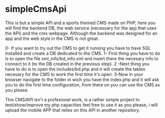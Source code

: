 # simpleCmsApi
This is but a simple API and a sports themed CMS made on PHP, here you will find the backend DB, the web service (necessary for the app that uses the API) and the cms webpage. Although the backend was designed for an app and the web style in the CMS is not great.

0- If you want to try out the CMS to get it running you have to have SQL installed and create a DB dedicated to the CMS.
1- First thing you have to do is to open the file xml_info/bd_info.xml and insert there the necesary info to connect to it (to the DB created in the previous step).
2 -Next thing you have to do is to open the includes/bd.php and it will create the tables necesary for the CMS to work the first time it's open.
3-Now in your browser navigate to the folder in wich you have the index.php and it will ask you to do the first time configuration, from there on you can use the CMS as you please.

This CMS/API isn't a profesional work, is a rather simple project to test/show/improve my php capacities feel free to use it as you please, i will upload the mobile APP that relies on this API in another repository.

